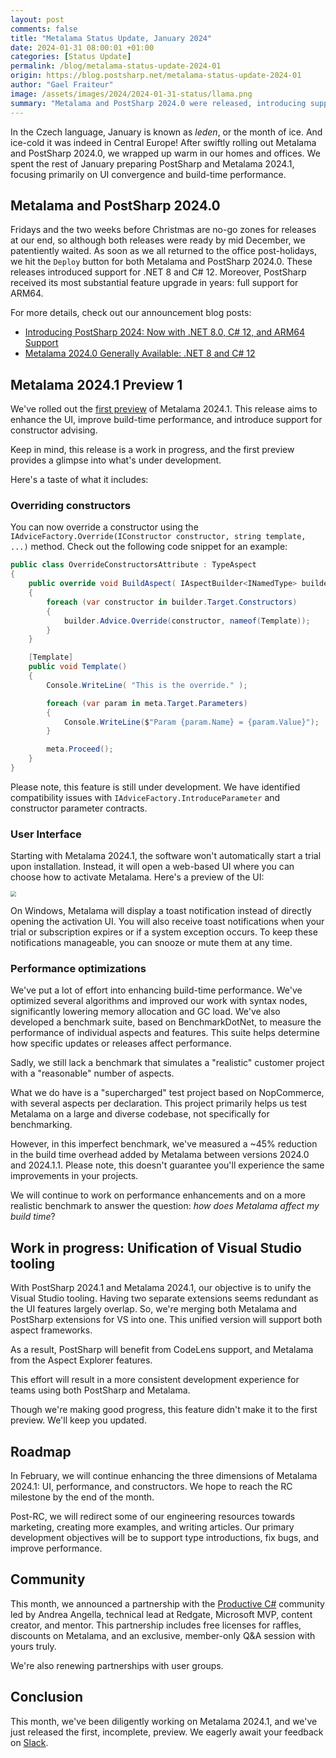 ```yaml
---
layout: post
comments: false
title: "Metalama Status Update, January 2024"
date: 2024-01-31 08:00:01 +01:00
categories: [Status Update]
permalink: /blog/metalama-status-update-2024-01
origin: https://blog.postsharp.net/metalama-status-update-2024-01
author: "Gael Fraiteur"
image: /assets/images/2024/2024-01-31-status/llama.png
summary: "Metalama and PostSharp 2024.0 were released, introducing support for .NET 8, C# 12, and ARM64. Work is ongoing for Metalama 2024.1, which aims to enhance UI, build-time performance, and constructor advising. The company also announced a partnership with the Productive C# community."
---
```


In the Czech language, January is known as _leden_, or the month of ice. And ice-cold it was indeed in Central Europe! After swiftly rolling out Metalama and PostSharp 2024.0, we wrapped up warm in our homes and offices. We spent the rest of January preparing PostSharp and Metalama 2024.1, focusing primarily on UI convergence and build-time performance.

## Metalama and PostSharp 2024.0

Fridays and the two weeks before Christmas are no-go zones for releases at our end, so although both releases were ready by mid December, we patentiently waited. As soon as we all returned to the office post-holidays, we hit the `Deploy` button for both Metalama and PostSharp 2024.0. These releases introduced support for .NET 8 and C# 12. Moreover, PostSharp received its most substantial feature upgrade in years: full support for ARM64.

For more details, check out our announcement blog posts:

* [Introducing PostSharp 2024: Now with .NET 8.0, C# 12, and ARM64 Support](https://metalama.net/blog/postsharp-2024-0-ga)
* [Metalama 2024.0 Generally Available: .NET 8 and C# 12](https://metalama.net/blog/metalama-2024-0-ga)

## Metalama 2024.1 Preview 1

We've rolled out the [first preview](https://github.com/orgs/metalama/discussions/256) of Metalama 2024.1. This release aims to enhance the UI, improve build-time performance, and introduce support for constructor advising.

Keep in mind, this release is a work in progress, and the first preview provides a glimpse into what's under development.

Here's a taste of what it includes:

### Overriding constructors

You can now override a constructor using the `IAdviceFactory.Override(IConstructor constructor, string template, ...)` method. Check out the following code snippet for an example:

```cs
public class OverrideConstructorsAttribute : TypeAspect
{
    public override void BuildAspect( IAspectBuilder<INamedType> builder )
    {
        foreach (var constructor in builder.Target.Constructors)
        {
            builder.Advice.Override(constructor, nameof(Template));
        }
    }

    [Template]
    public void Template()
    {
        Console.WriteLine( "This is the override." );

        foreach (var param in meta.Target.Parameters)
        {
            Console.WriteLine($"Param {param.Name} = {param.Value}");
        }

        meta.Proceed();
    }
}
```

Please note, this feature is still under development. We have identified compatibility issues with `IAdviceFactory.IntroduceParameter` and constructor parameter contracts.

### User Interface

Starting with Metalama 2024.1, the software won't automatically start a trial upon installation. Instead, it will open a web-based UI where you can choose how to activate Metalama. Here's a preview of the UI:

<img src="/assets/images/2024/2024-01-31-status/licensing-ui.png"  style="zoom:0.55" />

On Windows, Metalama will display a toast notification instead of directly opening the activation UI. You will also receive toast notifications when your trial or subscription expires or if a system exception occurs. To keep these notifications manageable, you can snooze or mute them at any time.

### Performance optimizations

We've put a lot of effort into enhancing build-time performance. We've optimized several algorithms and improved our work with syntax nodes, significantly lowering memory allocation and GC load. We've also developed a benchmark suite, based on BenchmarkDotNet, to measure the performance of individual aspects and features. This suite helps determine how specific updates or releases affect performance.

Sadly, we still lack a benchmark that simulates a "realistic" customer project with a "reasonable" number of aspects.

What we do have is a "supercharged" test project based on NopCommerce, with several aspects per declaration. This project primarily helps us test Metalama on a large and diverse codebase, not specifically for benchmarking.

However, in this imperfect benchmark, we've measured a ~45% reduction in the build time overhead added by Metalama between versions 2024.0 and 2024.1.1. Please note, this doesn't guarantee you'll experience the same improvements in your projects.

We will continue to work on performance enhancements and on a more realistic benchmark to answer the question: _how does Metalama affect my build time_?

## Work in progress: Unification of Visual Studio tooling

With PostSharp 2024.1 and Metalama 2024.1, our objective is to unify the Visual Studio tooling. Having two separate extensions seems redundant as the UI features largely overlap. So, we're merging both Metalama and PostSharp extensions for VS into one. This unified version will support both aspect frameworks.

As a result, PostSharp will benefit from CodeLens support, and Metalama from the Aspect Explorer features.

This effort will result in a more consistent development experience for teams using both PostSharp and Metalama.

Though we're making good progress, this feature didn't make it to the first preview. We'll keep you updated.

## Roadmap

In February, we will continue enhancing the three dimensions of Metalama 2024.1: UI, performance, and constructors. We hope to reach the RC milestone by the end of the month.

Post-RC, we will redirect some of our engineering resources towards marketing, creating more examples, and writing articles. Our primary development objectives will be to support type introductions, fix bugs, and improve performance.

## Community

This month, we announced a partnership with the [Productive C#](https://www.productivecsharp.com/membership/) community led by Andrea Angella, technical lead at Redgate, Microsoft MVP, content creator, and mentor. This partnership includes free licenses for raffles, discounts on Metalama, and an exclusive, member-only Q&A session with yours truly.

We're also renewing partnerships with user groups.

## Conclusion

This month, we've been diligently working on Metalama 2024.1, and we've just released the first, incomplete, preview. We eagerly await your feedback on [Slack](https://www.postsharp.net/slack).


